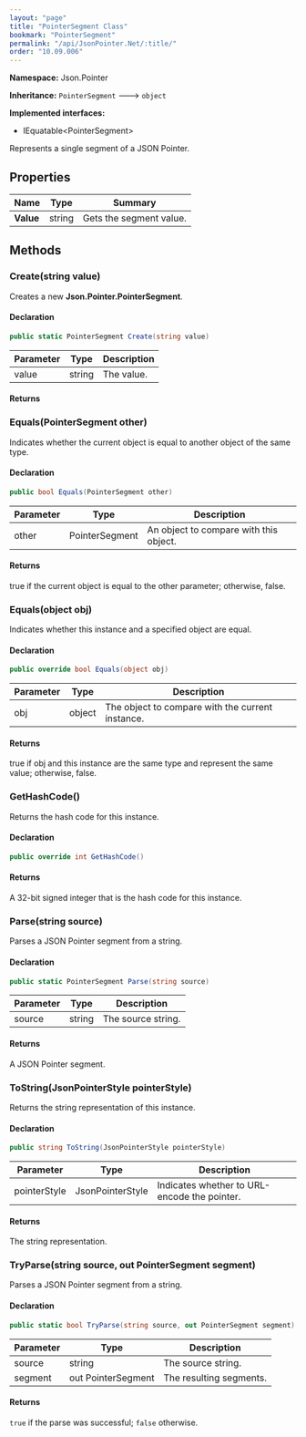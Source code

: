 ```yaml
---
layout: "page"
title: "PointerSegment Class"
bookmark: "PointerSegment"
permalink: "/api/JsonPointer.Net/:title/"
order: "10.09.006"
---
```

**Namespace:** Json.Pointer

**Inheritance:**
`PointerSegment`
 🡒 
`object`

**Implemented interfaces:**

- IEquatable\<PointerSegment\>

Represents a single segment of a JSON Pointer.

## Properties

| Name | Type | Summary |
|---|---|---|
| **Value** | string | Gets the segment value. |

## Methods

### Create(string value)

Creates a new **Json.Pointer.PointerSegment**.

#### Declaration

```c#
public static PointerSegment Create(string value)
```

| Parameter | Type | Description |
|---|---|---|
| value | string | The value. |


#### Returns



### Equals(PointerSegment other)

Indicates whether the current object is equal to another object of the same type.

#### Declaration

```c#
public bool Equals(PointerSegment other)
```

| Parameter | Type | Description |
|---|---|---|
| other | PointerSegment | An object to compare with this object. |


#### Returns

true if the current object is equal to the <paramref name="other">other</paramref> parameter; otherwise, false.

### Equals(object obj)

Indicates whether this instance and a specified object are equal.

#### Declaration

```c#
public override bool Equals(object obj)
```

| Parameter | Type | Description |
|---|---|---|
| obj | object | The object to compare with the current instance. |


#### Returns

true if <paramref name="obj">obj</paramref> and this instance are the same type and represent the same value; otherwise, false.

### GetHashCode()

Returns the hash code for this instance.

#### Declaration

```c#
public override int GetHashCode()
```


#### Returns

A 32-bit signed integer that is the hash code for this instance.

### Parse(string source)

Parses a JSON Pointer segment from a string.

#### Declaration

```c#
public static PointerSegment Parse(string source)
```

| Parameter | Type | Description |
|---|---|---|
| source | string | The source string. |


#### Returns

A JSON Pointer segment.

### ToString(JsonPointerStyle pointerStyle)

Returns the string representation of this instance.

#### Declaration

```c#
public string ToString(JsonPointerStyle pointerStyle)
```

| Parameter | Type | Description |
|---|---|---|
| pointerStyle | JsonPointerStyle | Indicates whether to URL-encode the pointer. |


#### Returns

The string representation.

### TryParse(string source, out PointerSegment segment)

Parses a JSON Pointer segment from a string.

#### Declaration

```c#
public static bool TryParse(string source, out PointerSegment segment)
```

| Parameter | Type | Description |
|---|---|---|
| source | string | The source string. |
| segment | out PointerSegment | The resulting segments. |


#### Returns

`true` if the parse was successful; `false` otherwise.

